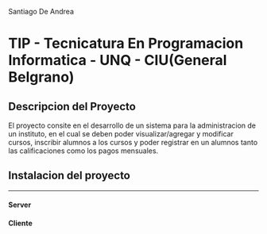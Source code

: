Santiago De Andrea

TIP - Tecnicatura En Programacion Informatica - UNQ - CIU(General Belgrano)
==================================================


Descripcion del Proyecto
----------------
El proyecto consite en el desarrollo de un sistema para la administracion de un instituto, en el cual se deben poder visualizar/agregar y modificar cursos, inscribir alumnos a los cursos y poder registrar en un alumnos tanto las calificaciones como los pagos mensuales.


## Instalacion del proyecto
----------------------------------

#### Server


#### Cliente